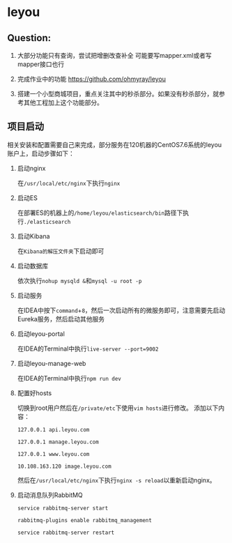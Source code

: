 # leyou

## Question:
1. 大部分功能只有查询，尝试把增删改查补全  可能要写mapper.xml或者写mapper接口也行



3. 完成作业中的功能 https://github.com/ohmyray/leyou

4. 搭建一个小型商城项目，重点关注其中的秒杀部分。如果没有秒杀部分，就参考其他工程加上这个功能部分。

##  项目启动  
相关安装和配置需要自己来完成，部分服务在120机器的CentOS7.6系统的leyou账户上，启动步骤如下：

1. 启动nginx 

   在`/usr/local/etc/nginx`下执行`nginx`
   
2. 启动ES

   在部署ES的机器上的`/home/leyou/elasticsearch/bin`路径下执行`./elasticsearch`

3. 启动Kibana

   在`Kibana的解压文件夹`下启动即可
   
4. 启动数据库

   依次执行`nohup mysqld &`和`mysql -u root -p`

5. 启动服务

   在IDEA中按下`command`+`8`，然后一次启动所有的微服务即可，注意需要先启动Eureka服务，然后启动其他服务
   
6. 启动leyou-portal

   在IDEA的Terminal中执行`live-server --port=9002 `

7. 启动leyou-manage-web

   在IDEA的Terminal中执行`npm run dev`
   
8. 配置好hosts

   切换到root用户然后在`/private/etc`下使用`vim hosts`进行修改。
   添加以下内容：
   
   `127.0.0.1 api.leyou.com`
   
   `127.0.0.1 manage.leyou.com`
    
   `127.0.0.1 www.leyou.com`
    
   `10.108.163.120 image.leyou.com`
    
    然后在`/usr/local/etc/nginx`下执行`nginx -s reload`以重新启动nginx。

9. 启动消息队列RabbitMQ
   
   `service rabbitmq-server start`
   
   `rabbitmq-plugins enable rabbitmq_management`
   
   `service rabbitmq-server restart`
   

   
   
   
    